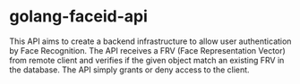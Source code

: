 # golang-faceid-api
This API aims to create a backend infrastructure to allow user authentication by Face Recognition. The API receives a FRV (Face Representation Vector) from remote client and verifies if the given object match an existing FRV in the database. The API simply grants or deny access to the client.
